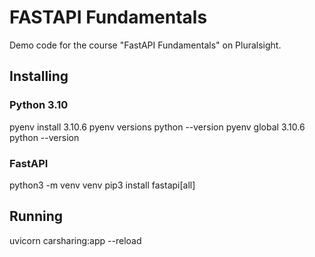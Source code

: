 # FASTAPI Fundamentals
Demo code for the course "FastAPI Fundamentals" on Pluralsight.


## Installing

### Python 3.10
pyenv install 3.10.6
pyenv versions
python --version
pyenv global 3.10.6  
python --version


### FastAPI
python3 -m venv venv
pip3 install fastapi[all]  


## Running
uvicorn carsharing:app --reload
